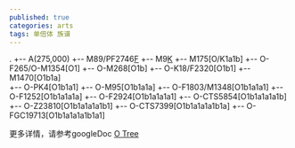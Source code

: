 ```yaml
---
published: true
categories: arts
tags: 单倍体 族谱
---
```


.
+-- A(275,000)
    +-- M89/PF2746[F](76,000)
        +-- M9[K](53,000)
            +-- M175[O/K1a1b]
                +-- O-F265/O-M1354[O1]
                    +-- O-M268[O1b]
                        +-- O-K18/F2320[O1b1]
                            +-- M1470[O1b1a]                       
                                +-- O-PK4[O1b1a1]
                                    +-- O-M95[O1b1a1a]
                                        +-- O-F1803/M1348[O1b1a1a1]
                                            +-- O-F1252[O1b1a1a1a]
                                                +-- O-F2924[O1b1a1a1a1]
                                                    +-- O-CTS5854[O1b1a1a1a1b]
                                                        +-- O-Z23810[O1b1a1a1a1b1]
                                                            +-- O-CTS7399[O1b1a1a1a1b1a]
                                                                +-- O-FGC19713[O1b1a1a1a1b1a1]

更多详情，请参考googleDoc [O Tree](https://docs.google.com/spreadsheets/d/1ZeJnMPDMQ1TjwP2QGyayfULPosn0Qdxc9ozWZJ_pDWE/edit#gid=57047053)                                                    
